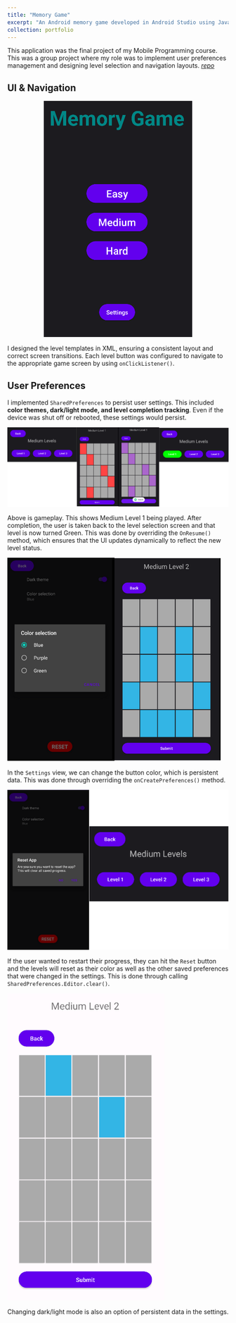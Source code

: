 ```yaml
---
title: "Memory Game"
excerpt: "An Android memory game developed in Android Studio using Java and XML, featuring user preferences management and dynamic level selection. [*repo*](https://github.com/acortez1003/MemoryGame).<br/><div style='text-align: center;'><img src='/images/level_complete.PNG'></div>"
collection: portfolio
---
```


This application was the final project of my Mobile Programming course. This was a group project where my role was to implement user preferences management and designing level selection and navigation layouts. [*repo*](https://github.com/acortez1003/MemoryGame)

## UI & Navigation

<div style="text-align: center;">
    <img src="/images/home.PNG" alt="Home">
</div>

I designed the level templates in XML, ensuring a consistent layout and correct screen transitions. Each level button was configured to navigate to the appropriate game screen by using `onClickListener()`.

## User Preferences

I implemented `SharedPreferences` to persist user settings. This included **color themes, dark/light mode, and level completion tracking**. Even if the device was shut off or rebooted, these settings would persist.

![Gameplay](/images/gameplay.png)

Above is gameplay. This shows Medium Level 1 being played. After completion, the user is taken back to the level selection screen and that level is now turned Green. This was done by overriding the `OnResume()` method, which ensures that the UI updates dynamically to reflect the new level status. 

![Color change](/images/color_change.png)

In the `Settings` view, we can change the button color, which is persistent data. This was done through overriding the `onCreatePreferences()` method.

![Reset](/images/reset.png)

If the user wanted to restart their progress, they can hit the `Reset` button and the levels will reset as their color as well as the other saved preferences that were changed in the settings. This is done through calling `SharedPreferences.Editor.clear()`.

![Light mode](/images/light_mode.PNG)

Changing dark/light mode is also an option of persistent data in the settings.